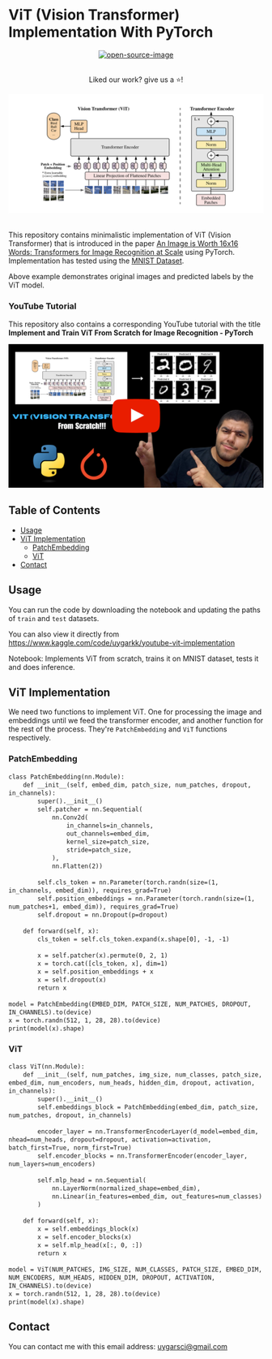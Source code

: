 # ViT (Vision Transformer) Implementation With PyTorch

<div align="center">
    <a href="">
        <img alt="open-source-image"
		src="https://badges.frapsoft.com/os/v1/open-source.svg?v=103">
    </a>
</div>
<br/>
<div align="center">
    <p>Liked our work? give us a ⭐!</p>
</div>

<p float="left">
  <img src="./assets/arc.png" />
  <img scr="./assets/result.png" />
</p>

This repository contains minimalistic implementation of ViT (Vision Transformer) that is introduced in the paper [An Image is Worth 16x16 Words: Transformers for Image Recognition at Scale](https://arxiv.org/abs/2010.11929) using PyTorch. Implementation has tested using the [MNIST Dataset](https://www.kaggle.com/competitions/digit-recognizer).

Above example demonstrates original images and predicted labels by the ViT model.

### YouTube Tutorial
This repository also contains a corresponding YouTube tutorial with the title **Implement and Train ViT From Scratch for Image Recognition - PyTorch**

[![Thumbnail](./assets/notebook-thumbnail.png)](https://www.youtube.com/watch?v=Vonyoz6Yt9c&t=2s)

## Table of Contents
* [Usage](#usage)
* [ViT Implementation](#vitimp)
    * [PatchEmbedding](#embed)
    * [ViT](#vit)
* [Contact](#contact)

## Usage <a class="anchor" id="usage"></a>

You can run the code by downloading the notebook and updating the paths of `train` and `test` datasets.

You can also view it directly from https://www.kaggle.com/code/uygarkk/youtube-vit-implementation

Notebook: Implements ViT from scratch, trains it on MNIST dataset, tests it and does inference.

## ViT Implementation <a class="anchor" id="vitimp"></a>
We need two functions to implement ViT. One for processing the image and embeddings until we feed the transformer encoder, and another function for the rest of the process. They're `PatchEmbedding` and `ViT` functions respectively.

### PatchEmbedding <a class="anchor" id="embed">

```
class PatchEmbedding(nn.Module):
    def __init__(self, embed_dim, patch_size, num_patches, dropout, in_channels):
        super().__init__()
        self.patcher = nn.Sequential(
            nn.Conv2d(
                in_channels=in_channels,
                out_channels=embed_dim,
                kernel_size=patch_size,
                stride=patch_size,
            ),
            nn.Flatten(2))

        self.cls_token = nn.Parameter(torch.randn(size=(1, in_channels, embed_dim)), requires_grad=True)
        self.position_embeddings = nn.Parameter(torch.randn(size=(1, num_patches+1, embed_dim)), requires_grad=True)
        self.dropout = nn.Dropout(p=dropout)

    def forward(self, x):
        cls_token = self.cls_token.expand(x.shape[0], -1, -1)

        x = self.patcher(x).permute(0, 2, 1)
        x = torch.cat([cls_token, x], dim=1)
        x = self.position_embeddings + x
        x = self.dropout(x)
        return x

model = PatchEmbedding(EMBED_DIM, PATCH_SIZE, NUM_PATCHES, DROPOUT, IN_CHANNELS).to(device)
x = torch.randn(512, 1, 28, 28).to(device)
print(model(x).shape)
```

### ViT <a class="anchor" id="vit">

```
class ViT(nn.Module):
    def __init__(self, num_patches, img_size, num_classes, patch_size, embed_dim, num_encoders, num_heads, hidden_dim, dropout, activation, in_channels):
        super().__init__()
        self.embeddings_block = PatchEmbedding(embed_dim, patch_size, num_patches, dropout, in_channels)

        encoder_layer = nn.TransformerEncoderLayer(d_model=embed_dim, nhead=num_heads, dropout=dropout, activation=activation, batch_first=True, norm_first=True)
        self.encoder_blocks = nn.TransformerEncoder(encoder_layer, num_layers=num_encoders)

        self.mlp_head = nn.Sequential(
            nn.LayerNorm(normalized_shape=embed_dim),
            nn.Linear(in_features=embed_dim, out_features=num_classes)
        )

    def forward(self, x):
        x = self.embeddings_block(x)
        x = self.encoder_blocks(x)
        x = self.mlp_head(x[:, 0, :])
        return x

model = ViT(NUM_PATCHES, IMG_SIZE, NUM_CLASSES, PATCH_SIZE, EMBED_DIM, NUM_ENCODERS, NUM_HEADS, HIDDEN_DIM, DROPOUT, ACTIVATION, IN_CHANNELS).to(device)
x = torch.randn(512, 1, 28, 28).to(device)
print(model(x).shape)
```

## Contact <a class="anchor" id="contact"></a>
You can contact me with this email address: uygarsci@gmail.com
